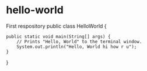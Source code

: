 # hello-world
First respository
public class HelloWorld {

    public static void main(String[] args) {
        // Prints "Hello, World" to the terminal window.
        System.out.println("Hello, World hi how r u");
    }

}

